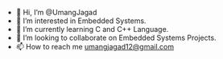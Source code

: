 - 👋 Hi, I’m @UmangJagad
- 👀 I’m interested in Embedded Systems.
- 🌱 I’m currently learning C and C++ Language. 
- 💞️ I’m looking to collaborate on Embedded Systems Projects.
- 📫 How to reach me umangjagad12@gmail.com
<!---
UmangJagad/UmangJagad is a ✨ special ✨ repository because its `README.md` (this file) appears on your GitHub profile.
You can click the Preview link to take a look at your changes.
--->
